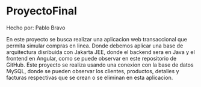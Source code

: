 # ProyectoFinal

Hecho por: Pablo Bravo

En este proyecto se busca realizar una aplicacion web transaccional que permita simular compras en linea. Donde debemos aplicar una base de arquitectura disribuida con Jakarta JEE, donde el backend sera en Java y el frontend en Angular, como se puede observar en este repositorio de GitHub.
Este proyecto se realiza usando una conexion con la base de datos MySQL, donde se pueden observar los clientes, productos, detalles y facturas respectivas que se crean o se eliminan en esta aplicacion.
